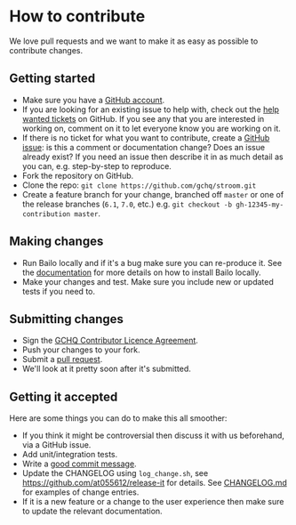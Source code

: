 # How to contribute

We love pull requests and we want to make it as easy as possible to contribute changes.

## Getting started

- Make sure you have a [GitHub account](https://github.com/).
- If you are looking for an existing issue to help with, check out the
  [help wanted tickets](https://github.com/gchq/bailo/issues?q=is%3Aopen+is%3Aissue+label%3A%22help+wanted%22) on
  GitHub. If you see any that you are interested in working on, comment on it to let everyone know you are working on
  it.
- If there is no ticket for what you want to contribute, create a [GitHub issue](https://github.com/gchq/Bailo/issues):
  is this a comment or documentation change? Does an issue already exist? If you need an issue then describe it in as
  much detail as you can, e.g. step-by-step to reproduce.
- Fork the repository on GitHub.
- Clone the repo: `git clone https://github.com/gchq/stroom.git`
- Create a feature branch for your change, branched off `master` or one of the release branches (`6.1`, `7.0`, etc.)
  e.g. `git checkout -b gh-12345-my-contribution master`.

## Making changes

- Run Bailo locally and if it's a bug make sure you can re-produce it. See the
  [documentation](https://github.com/gchq/Bailo?tab=readme-ov-file#installation) for more details on how to install
  Bailo locally.
- Make your changes and test. Make sure you include new or updated tests if you need to.

## Submitting changes

- Sign the [GCHQ Contributor Licence Agreement](https://cla-assistant.io/gchq/Bailo).
- Push your changes to your fork.
- Submit a [pull request](https://github.com/gchq/Bailo/pulls).
- We'll look at it pretty soon after it's submitted.

## Getting it accepted

Here are some things you can do to make this all smoother:

- If you think it might be controversial then discuss it with us beforehand, via a GitHub issue.
- Add unit/integration tests.
- Write a [good commit message](http://chris.beams.io/posts/git-commit/).
- Update the CHANGELOG using `log_change.sh`, see https://github.com/at055612/release-it for details. See
  [CHANGELOG.md](https://github.com/gchq/stroom/blob/master/CHANGELOG.md) for examples of change entries.
- If it is a new feature or a change to the user experience then make sure to update the relevant documentation.
